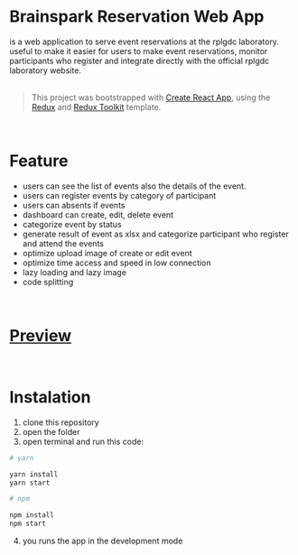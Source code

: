 # Brainspark Reservation Web App

is a web application to serve event reservations at the rplgdc laboratory. useful to make it easier for users to make event reservations, monitor participants who register and integrate directly with the official rplgdc laboratory website. 
<br>
<br>

> This project was bootstrapped with [Create React App](https://github.com/facebook/create-react-app), using the [Redux](https://redux.js.org/) and [Redux Toolkit](https://redux-toolkit.js.org/) template.

<br>

# Feature

- users can see the list of events also the details of the event.
- users can register events by category of participant
- users can absents if events
- dashboard can create, edit, delete event
- categorize event by status
- generate result of event as xlsx and categorize participant who register and attend the events
- optimize upload image of create or edit event
- optimize time access and speed in low connection
- lazy loading and lazy image
- code splitting


<br>

# [Preview](https://rplgdc-brainspark.vercel.app)
<br>

# Instalation

1. clone this repository
2. open the folder
3. open terminal and run this code: 
```bash
# yarn 

yarn install
yarn start

# npm

npm install
npm start
```
4. you runs the app in the development mode




